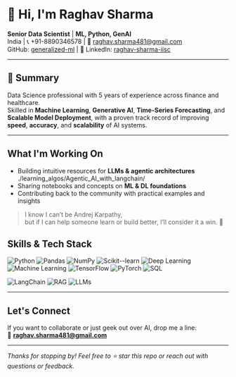 # 👋 Hi, I'm Raghav Sharma

**Senior Data Scientist** | **ML, Python, GenAI**  
India | 📞 +91-8890346578 | 📧 [raghav.sharma481@gmail.com](mailto:raghav.sharma481@gmail.com)  
GitHub: [generalized-ml](https://github.com/generalized-ml) | 💼 LinkedIn: [raghav-sharma-iisc](https://linkedin.com/in/raghav-sharma-iisc)

---

## 🧾 Summary

Data Science professional with 5 years of experience across finance and healthcare.  
Skilled in **Machine Learning**, **Generative AI**, **Time-Series Forecasting**, and **Scalable Model Deployment**, with a proven track record of improving **speed**, **accuracy**, and **scalability** of AI systems.

---
## What I'm Working On
- Building intuitive resources for **LLMs & agentic architectures** ./learning_algos/Agentic_AI_with_langchain/
- Sharing notebooks and concepts on **ML & DL foundations**
- Contributing back to the community with practical examples and insights

> I know I can’t be Andrej Karpathy,  
> but if I can help someone learn or build better, I’ll consider it a win. 🙌

## Skills & Tech Stack

![Python](https://img.shields.io/badge/Python-Expert-brightgreen)
![Pandas](https://img.shields.io/badge/Pandas-Expert-brightgreen)
![NumPy](https://img.shields.io/badge/NumPy-Advanced-brightgreen)
![Scikit--learn](https://img.shields.io/badge/Scikit--Learn-Expert-brightgreen)
![Deep Learning](https://img.shields.io/badge/Deep%20Learning-Expert-brightgreen)
![Machine Learning](https://img.shields.io/badge/Machine%20Learning-Expert-brightgreen)
![TensorFlow](https://img.shields.io/badge/TensorFlow-Advanced-green)
![PyTorch](https://img.shields.io/badge/PyTorch-Advanced-green)
![SQL](https://img.shields.io/badge/SQL-Intermediate-yellow)

![LangChain](https://img.shields.io/badge/LangChain-Learning-blue)
![RAG](https://img.shields.io/badge/RAG-Learning-blue)
![LLMs](https://img.shields.io/badge/LLMs-Learning-blue)

---

## Let's Connect

If you want to collaborate or just geek out over AI, drop me a line:  
📧 **raghav.sharma481@gmail.com**

---

*Thanks for stopping by! Feel free to ⭐ star this repo or reach out with questions or feedback.*
